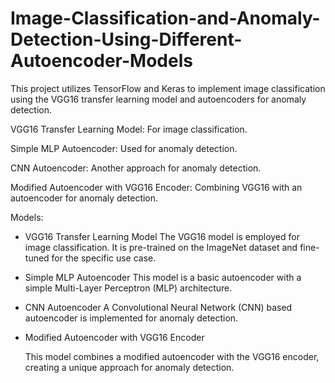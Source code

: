 # Image-Classification-and-Anomaly-Detection-Using-Different-Autoencoder-Models

This project utilizes TensorFlow and Keras to implement image classification using the VGG16 transfer learning model and autoencoders for anomaly detection.

  VGG16 Transfer Learning Model: For image classification.

  Simple MLP Autoencoder: Used for anomaly detection.

  CNN Autoencoder: Another approach for anomaly detection.

  Modified Autoencoder with VGG16 Encoder: Combining VGG16 with an autoencoder for anomaly detection.

  Models:

- VGG16 Transfer Learning Model
  The VGG16 model is employed for image classification. It is pre-trained on the ImageNet dataset and fine-tuned for the specific use case.

- Simple MLP Autoencoder
  This model is a basic autoencoder with a simple Multi-Layer Perceptron (MLP) architecture.

- CNN Autoencoder
  A Convolutional Neural Network (CNN) based autoencoder is implemented for anomaly detection.

- Modified Autoencoder with VGG16 Encoder
   
  This model combines a modified autoencoder with the VGG16 encoder, creating a unique approach for anomaly detection.
